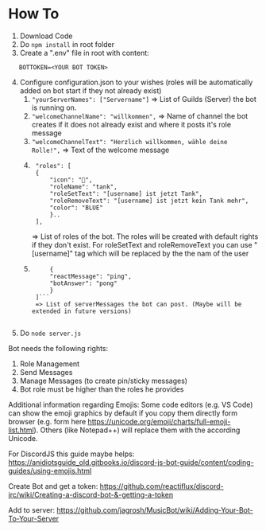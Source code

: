 # How To

1.  Download Code
2.  Do ```npm install``` in root folder
3.  Create a ".env" file in root with content:

```
   BOTTOKEN=<YOUR BOT TOKEN>
```

4.  Configure configuration.json to your wishes (roles will be automatically added on bot start if they not already exist)
    1. ```"yourServerNames": ["Servername"]``` => List of Guilds (Server) the bot is running on.
    2. ```"welcomeChannelName": "willkommen",``` => Name of channel the bot creates if it does not already exist and where it posts it's role message
    3. ```"welcomeChannelText": "Herzlich willkommen, wähle deine Rolle!",``` => Text of the welcome message 
    4. ```
        "roles": [
        {
            "icon": "🤠",
            "roleName": "tank",
            "roleSetText": "[username] ist jetzt Tank",
            "roleRemoveText": "[username] ist jetzt kein Tank mehr",
            "color": "BLUE"
            }..
        ],
        ``` 
        => List of roles of the bot. The roles will be created with default rights if they don't exist. For roleSetText and roleRemoveText you can use "[username]" tag which will be replaced by the the nam of the user
    5. ```"serverMessages": [
            {
            "reactMessage": "ping",
            "botAnswer": "pong"
            }
        ]```
        => List of serverMessages the bot can post. (Maybe will be extended in future versions)


5.  Do ```node server.js```

Bot needs the following rights:

1.  Role Management
2.  Send Messages
3.  Manage Messages (to create pin/sticky messages)
4.  Bot role must be higher than the roles he provides

Additional information regarding Emojis:
Some code editors (e.g. VS Code) can show the emoji graphics by default if you copy them directly form browser (e.g. form here https://unicode.org/emoji/charts/full-emoji-list.html).
Others (like Notepad++) will replace them with the according Unicode.

For DiscordJS this guide maybe helps:
https://anidiotsguide_old.gitbooks.io/discord-js-bot-guide/content/coding-guides/using-emojis.html

Create Bot and get a token:
https://github.com/reactiflux/discord-irc/wiki/Creating-a-discord-bot-&-getting-a-token

Add to server:
https://github.com/jagrosh/MusicBot/wiki/Adding-Your-Bot-To-Your-Server
